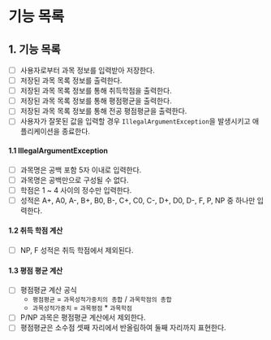 # 기능 목록
 
## 1. 기능 목록

- [ ] 사용자로부터 과목 정보를 입력받아 저장한다.
- [ ] 저장된 과목 목록 정보를 출력한다.
- [ ] 저장된 과목 목록 정보를 통해 취득학점을 출력한다.
- [ ] 저장된 과목 목록 정보를 통해 평점평균을 출력한다.
- [ ] 저장된 과목 목록 정보를 통해 전공 평점평균을 출력한다.
- [ ] 사용자가 잘못된 값을 입력할 경우 `IllegalArgumentException`을 발생시키고 애플리케이션을 종료한다.

#### 1.1 IllegalArgumentException
- [ ] 과목명은 공백 포함 5자 이내로 입력한다.
- [ ] 과목명은 공백만으로 구성될 수 없다.
- [ ] 학점은 1 ~ 4 사이의 정수만 입력한다.
- [ ] 성적은 A+, A0, A-, B+, B0, B-, C+, C0, C-, D+, D0, D-, F, P, NP 중 하나만 입력한다.

#### 1.2 취득 학점 계산
- [ ] NP, F 성적은 취득 학점에서 제외된다.

#### 1.3 평점 평균 계산
- [ ] 평점평균 계산 공식
    - `평점평균` = `과목성적가중치의 총합` / `과목학점의 총합`
    - `과목성적가중치` = `과목평점` * `과목학점`
- [ ] P/NP 과목은 평점평균 계산에서 제외한다.
- [ ] 평점평균은 소수점 셋째 자리에서 반올림하여 둘째 자리까지 표현한다.